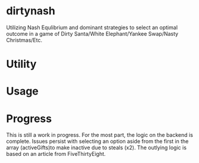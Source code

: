 # dirtynash
Utilizing Nash Equlibrium and dominant strategies to select an optimal outcome in a game of Dirty Santa/White Elephant/Yankee Swap/Nasty Christmas/Etc.

# Utility

# Usage

# Progress
This is still a work in progress. For the most part, the logic on the backend is complete. Issues persist with selecting an option aside from the first in the array (activeGifts)to make inactive due to steals (x2). The outlying logic is based on an article from FiveThirtyEight.
